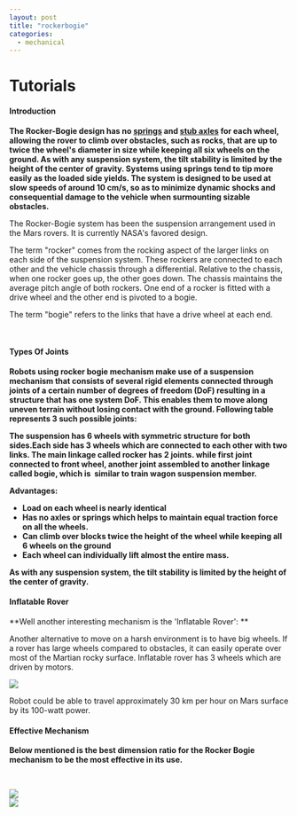 ```yaml
---
layout: post
title: "rockerbogie"
categories:
  - mechanical
---
```

# Tutorials

#### Introduction

**The Rocker-Bogie design has no [springs][1] and [stub axles][2] for each wheel, allowing the rover to climb over obstacles, such as rocks, that are up to twice the wheel's diameter in size while keeping all six wheels on the ground. As with any suspension system, the tilt stability is limited by the height of the center of gravity. Systems using springs tend to tip more easily as the loaded side yields. The system is designed to be used at slow speeds of around 10 cm/s, so as to minimize dynamic shocks and consequential damage to the vehicle when surmounting sizable obstacles.**

The Rocker-Bogie system has been the suspension arrangement used in the Mars rovers. It is currently NASA's favored design.

The term "rocker" comes from the rocking aspect of the larger links on each side of the suspension system. These rockers are connected to each other and the vehicle chassis through a differential. Relative to the chassis, when one rocker goes up, the other goes down. The chassis maintains the average pitch angle of both rockers. One end of a rocker is fitted with a drive wheel and the other end is pivoted to a bogie.

The term "bogie" refers to the links that have a drive wheel at each end.

 

#### Types Of Joints

**Robots using rocker bogie mechanism make use of a suspension mechanism that consists of several rigid elements connected through joints of a certain number of degrees of freedom (DoF) resulting in a structure that has one system DoF. This enables them to move along uneven terrain without losing contact with the ground. Following table represents 3 such possible joints:**

**The suspension has 6 wheels with symmetric structure for both sides.Each side has 3 wheels which are connected to each other with two links. The main linkage called rocker has 2 joints. while first joint connected to front wheel, another joint assembled to another linkage called bogie, which is  similar to train wagon suspension member.**

**Advantages:**

  

* **Load on each wheel is nearly identical**
* **Has no axles or springs which helps to maintain equal traction force on all the wheels.**
* **Can climb over blocks twice the height of the wheel while keeping all 6 wheels on the ground**
* **Each wheel can individually lift almost the entire mass.**

  
**As with any suspension system, the tilt stability is limited by the height of the center of gravity.**

#### Inflatable Rover

**Well another interesting mechanism is the 'Inflatable Rover': **

Another alternative to move on a harsh environment is to have big wheels. If a rover has large wheels compared to obstacles, it can easily operate over most of the Martian rocky surface. Inflatable rover has 3 wheels which are driven by motors.

  
**![][3]**

Robot could be able to travel approximately 30 km per hour on Mars surface by its 100-watt power.

#### Effective Mechanism

**Below mentioned is the best dimension ratio for the Rocker Bogie mechanism to be the most effective in its use.**

 

**![][4]  
![][5]**

[1]: http://en.wikipedia.org/wiki/Spring_(device)
[2]: http://en.wikipedia.org/wiki/Axle
[3]: https://lh6.googleusercontent.com/9s3w3A7f4QTvKjzpqEKKDm7t2ZBVYi1_H97_4QPbvEevh9RKJB0LkgDu1rqaIiAbN4I0OdaZTLbg_QYbnPGY6pWLWbjQ39_Awo8XIPcRliZdaBVQav4
[4]: https://lh4.googleusercontent.com/VjdKNnOoE27GC_Bblu8XMcclqPJPiiLXIl7J7iXH_LdlrIEdEWaNY6B2gMlSw2wZ5X6gT0sLV6dxD1ypcOsQmxHNpffdTaMcwY6dAKikTz-x4eWcBfc
[5]: https://lh6.googleusercontent.com/ZhNFbqkuZDMMYsMhyM87FRM0v7Z-F2Kt-8v6_ktE4wqVGjDJF7xa3-siXaUA_EVhvub7gCTUG6eBuQbMJkRN_4_VyBQpU0m6SkEXZlvk1WUNV7JAHmg
